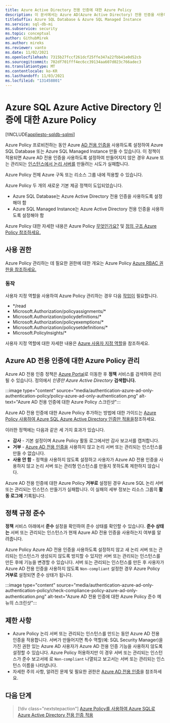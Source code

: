 ```yaml
---
title: Azure Active Directory 전용 인증에 대한 Azure Policy
description: 이 문서에서는 Azure AD(Azure Active Directory) 전용 인증을 사용하도록 설정된 azure 정책에서 Azure SQL Database 또는 Azure SQL Managed Instance 만드는 방법에 대한 정보를 제공합니다.
titleSuffix: Azure SQL Database & Azure SQL Managed Instance
ms.service: sql-db-mi
ms.subservice: security
ms.topic: conceptual
author: GithubMirek
ms.author: mireks
ms.reviewer: vanto
ms.date: 11/02/2021
ms.openlocfilehash: 7315b27fccf261dcf25ffe347a22fbb41e0d52cb
ms.sourcegitcommit: 702df701fff4ec6cc39134aa607d023c766adec3
ms.translationtype: MT
ms.contentlocale: ko-KR
ms.lasthandoff: 11/03/2021
ms.locfileid: "131458801"
---
```

# <a name="azure-policy-for-azure-active-directory-only-authentication-with-azure-sql"></a>Azure SQL Azure Active Directory 인증에 대한 Azure Policy

[!INCLUDE[appliesto-sqldb-sqlmi](../includes/appliesto-sqldb-sqlmi.md)]

Azure Policy 프로비전하는 동안 Azure [AD 전용 인증을](authentication-azure-ad-only-authentication.md) 사용하도록 설정하여 Azure SQL Database 또는 Azure SQL Managed Instance 만들 수 있습니다. 이 정책이 적용되면 Azure AD 전용 인증을 사용하도록 설정하여 만들어지지 않은 경우 Azure 또는 관리되는 [인스턴스에서 논리 서버를](logical-servers.md) 만들려는 시도가 실패합니다.

Azure Policy 전체 Azure 구독 또는 리소스 그룹 내에 적용할 수 있습니다.

Azure Policy 두 개의 새로운 기본 제공 정책이 도입되었습니다.

- Azure SQL Database는 Azure Active Directory 전용 인증을 사용하도록 설정해야 함
- Azure SQL Managed Instance는 Azure Active Directory 전용 인증을 사용하도록 설정해야 함

Azure Policy 대한 자세한 내용은 Azure Policy [무엇인가요?](../../governance/policy/overview.md) 및 [정의 구조 Azure Policy 참조하세요.](../../governance/policy/concepts/definition-structure.md)

## <a name="permissions"></a>사용 권한

Azure Policy 관리하는 데 필요한 권한에 대한 개요는 Azure Policy [Azure RBAC 권한을 참조하세요.](../../governance/policy/overview.md#azure-rbac-permissions-in-azure-policy)

### <a name="actions"></a>동작

사용자 지정 역할을 사용하여 Azure Policy 관리하는 경우 다음 [작업이](../../role-based-access-control/role-definitions.md#actions) 필요합니다.

- */read
- Microsoft.Authorization/policyassignments/*
- Microsoft.Authorization/policydefinitions/*
- Microsoft.Authorization/policyexemptions/*
- Microsoft.Authorization/policysetdefinitions/*
- Microsoft.PolicyInsights/*

사용자 지정 역할에 대한 자세한 내용은 [Azure 사용자 지정 역할](../../role-based-access-control/custom-roles.md)을 참조하세요.

## <a name="manage-azure-policy-for-azure-ad-only-authentication"></a>Azure AD 전용 인증에 대한 Azure Policy 관리

Azure AD 전용 인증 정책은 [Azure Portal](https://portal.azure.com)로 이동한 후 **정책** 서비스를 검색하여 관리될 수 있습니다. 정의에서 *인증만 Azure Active Directory* **검색합니다.**

:::image type="content" source="media/authentication-azure-ad-only-authentication-policy/policy-azure-ad-only-authentication.png" alt-text="Azure AD 전용 인증에 대한 Azure Policy 스크린샷":::

Azure AD 전용 인증에 대한 Azure Policy 추가하는 방법에 대한 가이드는 [Azure Policy 사용하여 Azure SQL Azure Active Directory 인증만 적용을](authentication-azure-ad-only-authentication-policy-how-to.md)참조하세요.

이러한 정책에는 다음과 같은 세 가지 효과가 있습니다.

- **감사** - 기본 설정이며 Azure Policy 활동 로그에서만 감사 보고서를 캡처합니다.
- **거부** - [Azure AD 전용 인증을](authentication-azure-ad-only-authentication.md) 사용하지 않고 논리 서버 또는 관리되는 인스턴스를 만들 수 없습니다.
- **사용 안 함** - 정책을 사용하지 않도록 설정하고 사용자가 Azure AD 전용 인증을 사용하지 않고 논리 서버 또는 관리형 인스턴스를 만들지 못하도록 제한하지 않습니다.

Azure AD 전용 인증에 대한 Azure Policy **거부로** 설정된 경우 Azure SQL 논리 서버 또는 관리되는 인스턴스 만들기가 실패합니다. 이 실패의 세부 정보는 리소스 그룹의 **활동 로그에** 기록됩니다.

## <a name="policy-compliance"></a>정책 규정 준수

**정책** 서비스 아래에서 **준수** 설정을 확인하여 준수 상태를 확인할 수 있습니다. **준수 상태는** 서버 또는 관리되는 인스턴스가 현재 Azure AD 전용 인증을 사용하는지 여부를 알려줍니다. 

Azure Policy Azure AD 전용 인증을 사용하도록 설정하지 않고 새 논리 서버 또는 관리되는 인스턴스가 생성되지 않도록 방지할 수 있지만 서버 또는 관리되는 인스턴스를 만든 후에 기능을 변경할 수 있습니다. 서버 또는 관리되는 인스턴스를 만든 후 사용자가 Azure AD 전용 인증을 사용하지 않도록 `Non-compliant` 설정한 경우 Azure Policy **거부로** 설정되면 준수 상태가 됩니다.

:::image type="content" source="media/authentication-azure-ad-only-authentication-policy/check-compliance-policy-azure-ad-only-authentication.png" alt-text="Azure AD 전용 인증에 대한 Azure Policy 준수 메뉴의 스크린샷":::

## <a name="limitations"></a>제한 사항

- Azure Policy 논리 서버 또는 관리되는 인스턴스를 만드는 동안 Azure AD 전용 인증을 적용합니다. 서버가 만들어지면 특수 역할(예: SQL Security Manager)을 가진 권한 있는 Azure AD 사용자가 Azure AD 전용 인증 기능을 사용하지 않도록 설정할 수 있습니다. Azure Policy 허용하지만 이 경우 서버 또는 관리되는 인스턴스가 준수 보고서에 로 `Non-compliant` 나열되고 보고서는 서버 또는 관리되는 인스턴스 이름을 나타냅니다.  
- 자세한 주의 사항, 알려진 문제 및 필요한 권한은 [Azure AD 전용 인증](authentication-azure-ad-only-authentication.md)을 참조하세요.

## <a name="next-steps"></a>다음 단계

> [!div class="nextstepaction"]
> [Azure Policy를 사용하여 Azure SQL로 Azure Active Directory 전용 인증 적용](authentication-azure-ad-only-authentication-policy-how-to.md)